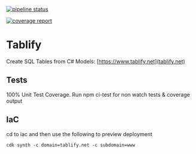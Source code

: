 [![pipeline status](https://gitlab.com/jhart0/tablify/badges/master/pipeline.svg)](https://gitlab.com/jhart0/tablify/-/commits/master)

[![coverage report](https://gitlab.com/jhart0/tablify/badges/master/coverage.svg)](https://gitlab.com/jhart0/tablify/-/commits/master)

# Tablify

Create SQL Tables from C# Models: [https://www.tablify.net](tablify.net)

## Tests

100% Unit Test Coverage. Run npm ci-test for non watch tests & coverage output

## IaC

cd to iac and then use the following to preview deployment

`cdk synth -c domain=tablify.net -c subdomain=www` 
